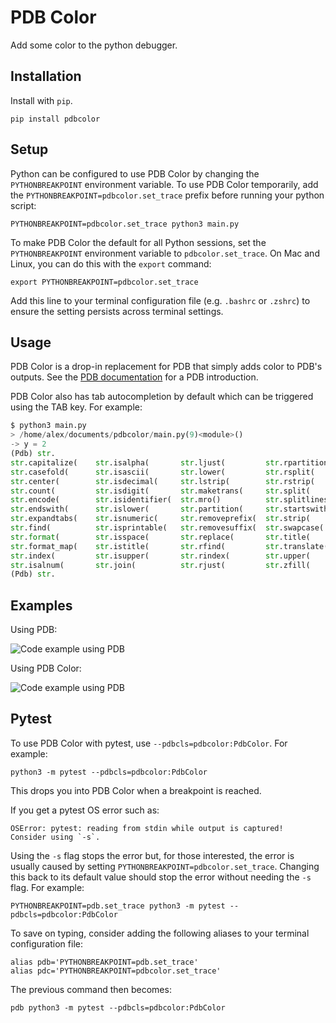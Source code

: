 # PDB Color

Add some color to the python debugger.

## Installation

Install with `pip`.

```shell
pip install pdbcolor
```

## Setup

Python can be configured to use PDB Color by changing the `PYTHONBREAKPOINT`
environment variable. To use PDB Color temporarily, add the 
`PYTHONBREAKPOINT=pdbcolor.set_trace` prefix before running your python script:

```shell
PYTHONBREAKPOINT=pdbcolor.set_trace python3 main.py
```

To make PDB Color the default for all Python sessions, set the
`PYTHONBREAKPOINT` environment variable to `pdbcolor.set_trace`. On Mac and
Linux, you can do this with the `export` command:

```shell
export PYTHONBREAKPOINT=pdbcolor.set_trace
```

Add this line to your terminal configuration file (e.g. `.bashrc` or `.zshrc`)
to ensure the setting persists across terminal settings.

## Usage

PDB Color is a drop-in replacement for PDB that simply adds color to PDB's
outputs. See the [PDB documentation](https://docs.python.org/3/library/pdb.html)
for a PDB introduction.

PDB Color also has tab autocompletion by default which can be triggered using
the TAB key. For example:

```python
$ python3 main.py
> /home/alex/documents/pdbcolor/main.py(9)<module>()
-> y = 2
(Pdb) str.
str.capitalize(    str.isalpha(       str.ljust(         str.rpartition(
str.casefold(      str.isascii(       str.lower(         str.rsplit(
str.center(        str.isdecimal(     str.lstrip(        str.rstrip(
str.count(         str.isdigit(       str.maketrans(     str.split(
str.encode(        str.isidentifier(  str.mro()          str.splitlines(
str.endswith(      str.islower(       str.partition(     str.startswith(
str.expandtabs(    str.isnumeric(     str.removeprefix(  str.strip(
str.find(          str.isprintable(   str.removesuffix(  str.swapcase(
str.format(        str.isspace(       str.replace(       str.title(
str.format_map(    str.istitle(       str.rfind(         str.translate(
str.index(         str.isupper(       str.rindex(        str.upper(
str.isalnum(       str.join(          str.rjust(         str.zfill(
(Pdb) str.
```

## Examples

Using PDB:

![Code example using PDB](images/before.png)

Using PDB Color:

![Code example using PDB](images/after.png)

## Pytest

To use PDB Color with pytest, use `--pdbcls=pdbcolor:PdbColor`. For example:

```shell
python3 -m pytest --pdbcls=pdbcolor:PdbColor
```

This drops you into PDB Color when a breakpoint is reached.

If you get a pytest OS error such as:

```shell
OSError: pytest: reading from stdin while output is captured!  Consider using `-s`.
```

Using the `-s` flag stops the error but, for those interested, the error is
usually caused by setting `PYTHONBREAKPOINT=pdbcolor.set_trace`. Changing this
back to its default value should stop the error without needing the `-s` flag.
For example:

```shell
PYTHONBREAKPOINT=pdb.set_trace python3 -m pytest --pdbcls=pdbcolor:PdbColor
```

To save on typing, consider adding the following aliases to your terminal
configuration file:

```shell
alias pdb='PYTHONBREAKPOINT=pdb.set_trace'
alias pdc='PYTHONBREAKPOINT=pdbcolor.set_trace'
```

The previous command then becomes:

```shell
pdb python3 -m pytest --pdbcls=pdbcolor:PdbColor
```
